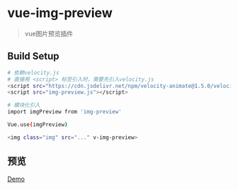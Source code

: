 # vue-img-preview

> vue图片预览插件

## Build Setup

``` bash
# 依赖velocity.js
# 直接用 <script> 标签引入时，需要先引入velocity.js
<script src="https://cdn.jsdelivr.net/npm/velocity-animate@1.5.0/velocity.min.js"></script>
<script src="img-preview.js"></script>

# 模块化引入
import imgPreview from 'img-preview'

Vue.use(imgPreview)

<img class="img" src="..." v-img-preview>
```

## 预览

<a href="https://zhazhjie.github.io/vue-components-demo/?id=preview">Demo</a>
